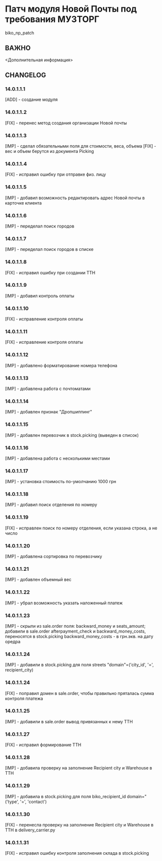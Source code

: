 # Патч модуля Новой Почты под требования МУЗТОРГ

biko_np_patch

## ВАЖНО

<Дополнительная информация>

## CHANGELOG

### 14.0.1.1.1

[ADD] - создание модуля

### 14.0.1.1.2

[FIX] - перенес метод создания организации Новой почты

### 14.0.1.1.3

[IMP] - сделал обязательными поля для стоимости, веса, объема [FIX] - вес и объем берутся из документа Picking

### 14.0.1.1.4

[FIX] - исправил ошибку при отправке физ. лицу

### 14.0.1.1.5

[IMP] - добавил возможность редактировать адрес Новой почты в карточке клиента

### 14.0.1.1.6

[IMP] - переделал поиск городов

### 14.0.1.1.7

[IMP] - переделал поиск городов в списке

### 14.0.1.1.8

[FIX] - исправил ошибку при создании ТТН

### 14.0.1.1.9

[IMP] - добавил контроль оплаты

### 14.0.1.1.10

[FIX] - исправление контроля оплаты

### 14.0.1.1.11

[FIX] - исправление контроля оплаты

### 14.0.1.1.12

[IMP] - добавлено форматирование номера телефона

### 14.0.1.1.13

[IMP] - добавлена работа с почтоматами

### 14.0.1.1.14

[IMP] - добавлен признак "Дропшиппинг"

### 14.0.1.1.15

[IMP] - добавлен перевозчик в stock.picking (выведен в список)

### 14.0.1.1.16

[IMP] - добавлена работа с несколькими местами

### 14.0.1.1.17

[IMP] - установка стоимость по-умолчанию 1000 грн

### 14.0.1.1.18

[IMP] - добавил поиск отделения по номеру

### 14.0.1.1.19

[FIX] - исправлен поиск по номеру отделения, если указана строка, а не число

### 14.0.1.1.20

[IMP] - добавлена сортировка по перевозчику

### 14.0.1.1.21

[IMP] - добавлен объемный вес

### 14.0.1.1.22

[IMP] - убрал возможность указать наложенный платеж

### 14.0.1.1.23

[IMP] - скрыли из sale.order поля: backward_money и seats_amount; добавили в sale.order afterpayment_check и
backward_money_costs, переносятся в stock.picking backward_money_costs - в грн.экв. на дату оредра

### 14.0.1.1.24

[IMP] - добавили в stock.picking для поля streets "domain"=('city_id', '=', recipient_city)

### 14.0.1.1.24

[FIX] - поправил домен в sale.order, чтобы правильно пряталась сумма контроля платежа

### 14.0.1.1.25

[IMP] - добавили в sale.order вывод привязанных к нему ТТН

### 14.0.1.1.27

[FIX] - исправил формирование ТТН

### 14.0.1.1.28

[IMP] - добавила проверку на заполнение Recipient city и Warehouse в ТТН

### 14.0.1.1.29

[IMP] - добавила в stock.picking для поля biko_recipient_id domain="('type', '=', 'contact')

### 14.0.1.1.30

[FIX] - перенесла проверку на заполнение Recipient city и Warehouse в ТТН в delivery_carrier.py

### 14.0.1.1.31

[FIX] - исправил ошибку контроля заполнения склада в stock.picking
